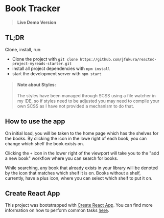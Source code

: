 # Book Tracker

> #### Live Demo Version
> 

## TL;DR

Clone, install, run:

* Clone the project with `git clone https://github.com/jfukura/reactnd-project-myreads-starter.git`
* install all project dependencies with `npm install`
* start the development server with `npm start`

> #### Note about Styles:
> The styles have been managed through SCSS using a file watcher in my IDE, so if styles need to be adjusted you may need to compile your own SCSS as I have not provided a mechanism to do that.

## How to use the app 
On initial load, you will be taken to the home page which has the shelves for the books. By clicking the icon in the lowe right of each book, you can change which shelf the book exists on.

Clicking the `+` icon in the lower right of the viewport will take you to the "add a new book" workflow where you can search for books.

While searching, any book that already exists in your library will be denoted by the icon that matches which shelf it is on. Books without a shelf, currently, have a plus icon, where you can select which shelf to put it on.

## Create React App

This project was bootstrapped with [Create React App](https://github.com/facebookincubator/create-react-app). You can find more information on how to perform common tasks [here](https://github.com/facebookincubator/create-react-app/blob/master/packages/react-scripts/template/README.md).
